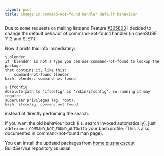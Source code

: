 ```yaml
---
layout: post
title: Change in command-not-found handler default behaviour
---
```


Due to some requests on mailing lists and Feature [#305803](https://features.opensuse.org/305803) I decided to change the default behavior of command-not-found handler (in openSUSE 11.2 and SLE11).

Now it prints this info immediately:

~~~
$ blender
If 'blender' is not a typo you can use command-not-found to lookup the package
that contains it, like this:
    command-not-found blender
bash: blender: command not found

$ ifconfig
Absolute path to 'ifconfig' is '/sbin/ifconfig', so running it may require
superuser privileges (eg. root).
bash: ifconfig: command not found
~~~

instead of directly performing the search.

If you want the old behaviour back (i.e. search invoked automatically), just add
`export COMMAND_NOT_FOUND_AUTO=1`
to your bash profile. (This is also documented in command-not-found man page).

You can install the updated packages from [home:prusnak:scout](http://download.opensuse.org/repositories/home:/prusnak:/scout/) BuildService repository as usual.
